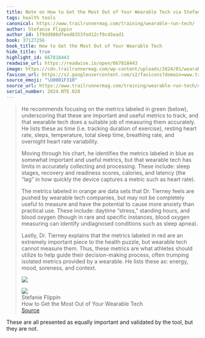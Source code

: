 ```yaml
---
title: Note on How to Get the Most Out of Your Wearable Tech via Stefanie Flippin
tags: health tools
canonical: https://www.trailrunnermag.com/training/wearable-run-tech/
author: Stefanie Flippin
author_id: 1f9dd986dfeed8353fed12cf9c45ead1
book: 37127256
book_title: How to Get the Most Out of Your Wearable Tech
hide_title: true
highlight_id: 667818443
readwise_url: https://readwise.io/open/667818443
image: https://cdn.trailrunnermag.com/wp-content/uploads/2024/01/wearable-tech-20-h-1024x576.jpg?width=1200
favicon_url: https://s2.googleusercontent.com/s2/favicons?domain=www.trailrunnermag.com
source_emoji: "\U0001F310"
source_url: https://www.trailrunnermag.com/training/wearable-run-tech/#:~:text=He%20recommends%20focusing,%28https%3A%2F%2Fcdn.trailrunnermag.com%2Fwp-content%2Fuploads%2F2024%2F01%2Fmetricsofvalue.jpg%3Fwidth%3D500%29
serial_number: 2024.NTE.028
---
```

> He recommends focusing on the metrics labeled in green (below), underscoring that these are important and useful metrics to track, and that wearable tech does a suitable job of measuring them accurately. He lists these as time (i.e. tracking duration of exercise), resting heart rate, steps, temperature, total sleep time, breathing rate, and overnight heart rate variability.
> 
> Moving through his chart, he identifies the metrics labeled in blue as somewhat important and useful metrics, but that wearable tech has limits in accurately collecting and processing. These include: sleep stages, recovery and readiness scores, calories, and latency (the “lag” in how quickly the device captures a metric such as heart rate).
> 
> The metrics labeled in orange are data sets that Dr. Tierney feels are pushed by wearable tech companies, but may not be completely useful to measure and have the potential to cause more anxiety than practical use. These include: daytime “stress,” standing hours, and blood oxygen (though in rare and specific instances, blood oxygen measuring can identify undiagnosed conditions such as sleep apnea).
> 
> Lastly, Dr. Tierney explains that the metrics labeled in red are an extremely important piece to the health puzzle, but wearable tech cannot measure them. Thus, these metrics are what athletes should utilize to help guide their decision-making process, often trumping isolated metrics provided by a wearable. He lists these as: energy, mood, soreness, and context.
> 
> ![](https://cdn.trailrunnermag.com/wp-content/uploads/2024/01/metricsofvalue.jpg?width=500)
> <div class="quoteback-footer"><div class="quoteback-avatar"><img class="mini-favicon" src="https://s2.googleusercontent.com/s2/favicons?domain=www.trailrunnermag.com"></div><div class="quoteback-metadata"><div class="metadata-inner"><span style="display:none">FROM:</span><div aria-label="Stefanie Flippin" class="quoteback-author"> Stefanie Flippin</div><div aria-label="How to Get the Most Out of Your Wearable Tech" class="quoteback-title"> How to Get the Most Out of Your Wearable Tech</div></div></div><div class="quoteback-backlink"><a target="_blank" aria-label="go to the full text of this quotation" rel="noopener" href="https://www.trailrunnermag.com/training/wearable-run-tech/#:~:text=He%20recommends%20focusing,%28https%3A%2F%2Fcdn.trailrunnermag.com%2Fwp-content%2Fuploads%2F2024%2F01%2Fmetricsofvalue.jpg%3Fwidth%3D500%29" class="quoteback-arrow"> Source</a></div></div>

These are all presented as equally important and validated by the tool, but they are not.